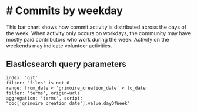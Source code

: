# \# Commits by weekday

This bar chart shows how commit activity is distributed across the days of the week. When activity only occurs on workdays, the community may have mostly paid contributors who work during the week. Activity on the weekends may indicate volunteer activities.

## Elasticsearch query parameters
```
index: 'git'
filter: 'files' is not 0
range: from_date < 'grimoire_creation_date' < to_date
filter: 'terms', origin=urls
aggregation: 'terms', script: "doc['grimoire_creation_date'].value.dayOfWeek"
```
